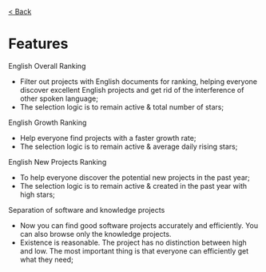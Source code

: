 [< Back](https://github.com/kon9chunkit/GitHub-English-Top-Charts#github-english-top-charts)

# Features

English Overall Ranking
- Filter out projects with English documents for ranking, helping everyone discover excellent English projects and get rid of the interference of other spoken language;
- The selection logic is to remain active & total number of stars;

English Growth Ranking
- Help everyone find projects with a faster growth rate;
- The selection logic is to remain active & average daily rising stars;

English New Projects Ranking
- To help everyone discover the potential new projects in the past year;
- The selection logic is to remain active & created in the past year with high stars;

Separation of software and knowledge projects
- Now you can find good software projects accurately and efficiently. You can also browse only the knowledge projects.
- Existence is reasonable. The project has no distinction between high and low. The most important thing is that everyone can efficiently get what they need;
